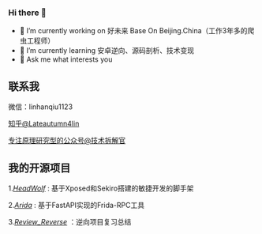 ### Hi there 👋

<!--
**lateautumn4lin/lateautumn4lin** is a ✨ _special_ ✨ repository because its `README.md` (this file) appears on your GitHub profile.

Here are some ideas to get you started:

- 🔭 I’m currently working on ...
- 🌱 I’m currently learning ...
- 👯 I’m looking to collaborate on ...
- 🤔 I’m looking for help with ...
- 💬 Ask me about ...
- 📫 How to reach me: ...
- 😄 Pronouns: ...
- ⚡ Fun fact: ...
-->

- 🔭 I’m currently working on 好未来 Base On Beijing.China（工作3年多的爬虫工程师）
- 🌱 I’m currently learning 安卓逆向、源码剖析、技术变现
- 💬 Ask me what interests you

## 联系我

微信：linhanqiu1123

[知乎@Lateautumn4lin](https://www.zhihu.com/people/lateautunm)

[专注原理研究型的公众号@技术拆解官](https://cloudcrawler.club/)

## 我的开源项目

1.[*HeadWolf*](https://github.com/lateautumn4lin/headwolf) : 基于Xposed和Sekiro搭建的敏捷开发的脚手架

2.[*Arida*](https://github.com/lateautumn4lin/arida) : 基于FastAPI实现的Frida-RPC工具

3.[*Review_Reverse*](https://github.com/lateautumn4lin/Review_Reverse) ：逆向项目复习总结
